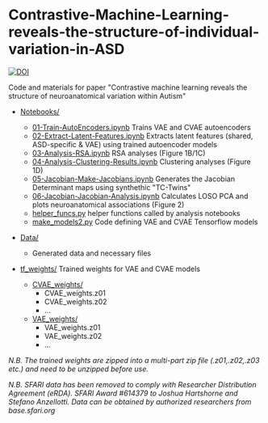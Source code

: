 # Contrastive-Machine-Learning-reveals-the-structure-of-individual-variation-in-ASD
[![DOI](https://zenodo.org/badge/DOI/10.5281/zenodo.6304004.svg)](https://doi.org/10.5281/zenodo.6304004)

Code and materials for paper "Contrastive machine learning reveals the structure of neuroanatomical variation within Autism"

* [Notebooks/](Notebooks/)
  * [01-Train-AutoEncoders.ipynb](Notebooks/01-Train-AutoEncoders.ipynb) Trains VAE and CVAE autoencoders
  * [02-Extract-Latent-Features.ipynb](Notebooks/02-Extract-Latent-Features.ipynb) Extracts latent features (shared, ASD-specific & VAE) using trained autoencoder models
  * [03-Analysis-RSA.ipynb](Notebooks/03-Analysis-RSA.ipynb) RSA analyses (Figure 1B/1C)
  * [04-Analysis-Clustering-Results.ipynb](Notebooks/04-Analysis-Clustering-Results.ipynb) Clustering analyses (Figure 1D)
  * [05-Jacobian-Make-Jacobians.ipynb](Notebooks/05-Jacobian-Make-Jacobians.ipynb) Generates the Jacobian Determinant maps using synthethic "TC-Twins"
  * [06-Jacobian-Jacobian-Analysis.ipynb](Notebooks/06-Jacobian-Jacobian-Analysis.ipynb) Calculates LOSO PCA and plots neuroanatomical associations (Figure 2)
  * [helper_funcs.py](Notebooks/helper_funcs.py) helper functions called by analysis notebooks
  * [make_models2.py](Notebooks/make_models2.py) Code defining VAE and CVAE Tensorflow models


* [Data/](Data/)
  * Generated data and necessary files  

* [tf_weights/](tf_weights/) Trained weights for VAE and CVAE models
  * [CVAE_weights/](tf_weights/CVAE_weights/)
    * CVAE_weights.z01
    * CVAE_weights.z02
    * ...
  * [VAE_weights/](tf_weights/VAE_weights/)
    * VAE_weights.z01 
    * VAE_weights.z02
    * ...


_N.B. The trained weights are zipped into a multi-part zip file (.z01,.z02,.z03 etc.) and need to be unzipped before use._

_N.B. SFARI data has been removed to comply with Researcher Distribution Agreement (eRDA). SFARI Award #614379 to Joshua Hartshorne and Stefano Anzellotti. Data can be obtained by authorized researchers from base.sfari.org_
